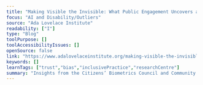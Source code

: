 ```yaml
---
title: "Making Visible the Invisible: What Public Engagement Uncovers about Privilege and Power in Data Systems"
focus: "AI and Disability/Outliers"
source: "Ada Lovelace Institute"
readability: ["I"]
type: "Blog"
toolPurpose: []
toolAccessibilityIssues: []
openSource: false
link: "https://www.adalovelaceinstitute.org/making-visible-the-invisible-what-public-engagement-uncovers-about-privilege-and-power-in-data-systems/"
keywords: []
learnTags: ["trust","bias","inclusivePractice","researchCentre"]
summary: "Insights from the Citizens’ Biometrics Council and Community Voice workshops in the U.K. show how technology can mediate power asymmetries and privilege.  "
---
```


